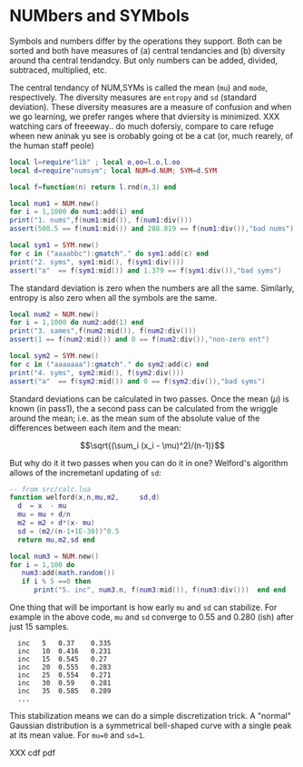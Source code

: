 # NUMbers and SYMbols

Symbols and numbers differ by the operations they support.  Both
can be sorted and both have measures of (a) central tendancies and
(b) diversity around tha central tendandcy. But only numbers can
be added, divided, subtraced, multiplied, etc.

The central tendancy of NUM,SYMs is called the mean (`mu`) and
`mode`, respectively. The diversity measures are `entropy` and `sd`
(standard deviation). These diversity measures are a measure of
confusion and when we go learning, we prefer ranges where that
dviersity is minimized.  XXX watching cars of freeeway..  do much
dofersiy, compare to care refuge wheen new aninak yu see is orobably
going ot be  a cat (or, much rearely, of the human staff peole)


```lua
local l=require"lib" ; local o,oo=l.o,l.oo
local d=require"numsym"; local NUM=d.NUM; SYM=d.SYM

local f=function(n) return l.rnd(n,3) end

local num1 = NUM.new()
for i = 1,1000 do num1:add(i) end
print("1. nums",f(num1:mid()), f(num1:div()))
assert(500.5 == f(num1:mid()) and 288.819 == f(num1:div()),"bad nums")

local sym1 = SYM.new()
for c in ("aaaabbc"):gmatch"." do sym1:add(c) end
print("2. syms", sym1:mid(), f(sym1:div()))
assert("a"  == f(sym1:mid()) and 1.379 == f(sym1:div()),"bad syms")
```

The standard deviation is zero when the numbers are all the same.
Similarly, entropy is also zero when all the symbols are the same.
```lua
local num2 = NUM.new()
for i = 1,1000 do num2:add(1) end
print("3. sames",f(num2:mid()), f(num2:div()))
assert(1 == f(num2:mid()) and 0 == f(num2:div()),"non-zero ent")

local sym2 = SYM.new()
for c in ("aaaaaaa"):gmatch"." do sym2:add(c) end
print("4. syms", sym2:mid(), f(sym2:div()))
assert("a"  == f(sym2:mid()) and 0 == f(sym2:div()),"bad syms")
```

Standard deviations can be calculated in two passes. Once the mean ($\mu$)
is known (in pass1), the a second pass can be calculated
from the wriggle around the mean; i.e. 
as the mean sum of the absolute value of the differences between
each item and the mean:

$$\sqrt{(\sum_i (x_i - \mu)^2)/(n-1)}$$

But why do it it two passes when you can do it in one? Welford's
algorithm allows of the incremetanl updating of `sd`:

```lua
-- from src/calc.lua
function welford(x,n,mu,m2,     sd,d)
  d  = x  - mu
  mu = mu + d/n
  m2 = m2 + d*(x- mu)
  sd = (m2/(n-1+1E-30))^0.5
  return mu,m2,sd end

local num3 = NUM.new()
for i = 1,100 do 
   num3:add(math.random())
   if i % 5 ==0 then  
      print("5. inc", num3.n, f(num3:mid()), f(num3:div()))  end end
```
One thing that will be important is how early `mu` and `sd` can
stabilize. For example in the above code, `mu` and `sd` converge
to 0.55 and 0.280 (ish) after just 15 samples.

      inc	5	0.37	0.335
      inc	10	0.416	0.231
      inc	15	0.545	0.27
      inc	20	0.555	0.283
      inc	25	0.554	0.271
      inc	30	0.59	0.281
      inc	35	0.585	0.289
      ...

This stabilization means we can do a simple discretization trick.
A "normal" Gaussian distribution is a symmetrical bell-shaped curve
with a single peak at its mean value. For `mu=0` and `sd=1`.

XXX cdf pdf
